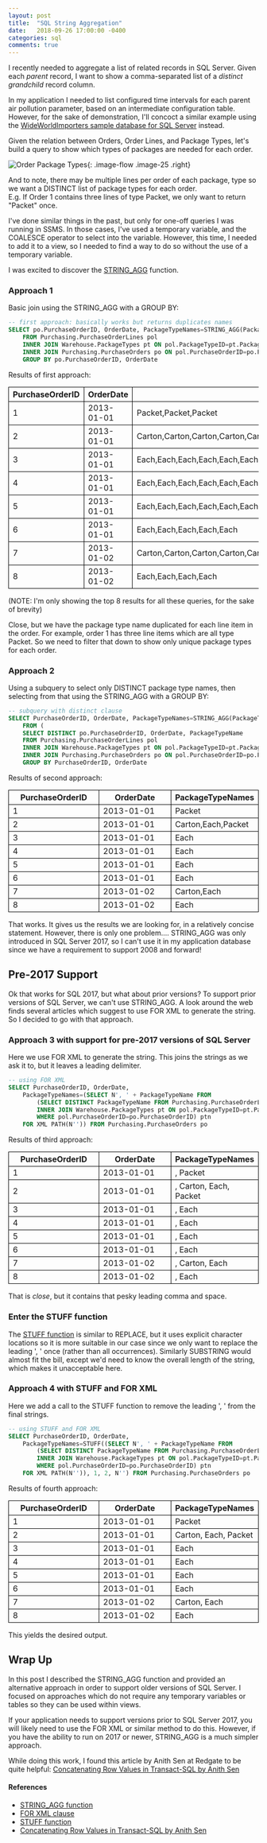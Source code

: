 ```yaml
---
layout: post
title:  "SQL String Aggregation"
date:   2018-09-26 17:00:00 -0400
categories: sql
comments: true
---
```


<style>
table{
    table-layout:fixed;
    width:100%;
    border-collapse: collapse;
}
td,th{
    border:1px solid #000;
}
tr td:last-child{
    width:1%;
    word-wrap:break-word
}
</style>

I recently needed to aggregate a list of related records in SQL Server.  Given each *parent* record, I want to show a comma-separated list of a *distinct grandchild* record column.

In my application I needed to list configured time intervals for each parent air pollution parameter, based on an intermediate configuration table.  However, for the sake of demonstration, I'll concoct a similar example using the [WideWorldImporters  sample database for SQL Server](https://github.com/Microsoft/sql-server-samples/tree/master/samples/databases/wide-world-importers) instead.

Given the relation between Orders, Order Lines, and Package Types, let's build a query to show which types of packages are needed for each order.  

![Order Package Types](/assets/pics/wwi_orderpackagetypes_annotated.png "Order Package Types"){: .image-flow .image-25 .right} 

And to note, there may be multiple lines per order of each package, type so we want a DISTINCT list of package types for each order.  
E.g.  If Order 1 contains three lines of type Packet, we only want to return "Packet" once.

I've done similar things in the past, but only for one-off queries I was running in SSMS. In those cases, I've used a temporary variable,
and the COALESCE operator to select into the variable.  However, this time, I needed to add it to a view, so I needed to find a way
to do so without the use of a temporary variable.

I was excited to discover the [STRING_AGG](https://docs.microsoft.com/en-us/sql/t-sql/functions/string-agg-transact-sql?view=sql-server-2017) function.

### Approach 1
Basic join using the STRING_AGG with a GROUP BY:

```sql
-- first approach: basically works but returns duplicates names
SELECT po.PurchaseOrderID, OrderDate, PackageTypeNames=STRING_AGG(PackageTypeName, ',') 
	FROM Purchasing.PurchaseOrderLines pol 
    INNER JOIN Warehouse.PackageTypes pt ON pol.PackageTypeID=pt.PackageTypeID 
	INNER JOIN Purchasing.PurchaseOrders po ON pol.PurchaseOrderID=po.PurchaseOrderID
	GROUP BY po.PurchaseOrderID, OrderDate
```

Results of first approach:

PurchaseOrderID | OrderDate | PackageTypeNames
--- | --- | ---
1 | 2013-01-01 | Packet,Packet,Packet
2 | 2013-01-01 | Carton,Carton,Carton,Carton,Carton,Carton,Carton,Carton,Carton,Carton,Carton,Carton,Carton,Carton,Carton,Carton,Each,Each,Each,Each,Each,Each,Each,Each,Each,Each,Each,Each,Packet,Packet,Carton,Carton,Carton,Carton
3 | 2013-01-01 | Each,Each,Each,Each,Each,Each,Each,Each,Each,Each,Each,Each,Each,Each,Each,Each
4 | 2013-01-01 | Each,Each,Each,Each,Each,Each,Each,Each,Each,Each,Each,Each,Each,Each,Each,Each,Each,Each,Each,Each,Each,Each,Each,Each,Each,Each,Each,Each
5 | 2013-01-01 | Each,Each,Each,Each,Each,Each,Each,Each
6 | 2013-01-01 | Each,Each,Each,Each,Each
7 | 2013-01-02 | Carton,Carton,Carton,Carton,Carton,Carton,Carton,Carton,Carton,Carton,Each,Each,Each,Each,Each,Each,Each,Each,Each,Each
8 | 2013-01-02 | Each,Each,Each,Each

(NOTE: I'm only showing the top 8 results for all these queries, for the sake of brevity)

Close, but we have the package type name duplicated for each line item in the order.  For example, order 1 has three line items which are all type Packet.
So we need to filter that down to show only unique package types for each order.


### Approach 2
Using a subquery to select only DISTINCT package type names, then selecting from that using the STRING_AGG with a GROUP BY:

```sql
-- subquery with distinct clause
SELECT PurchaseOrderID, OrderDate, PackageTypeNames=STRING_AGG(PackageTypeName, ',') 
	FROM (
	SELECT DISTINCT po.PurchaseOrderID, OrderDate, PackageTypeName 
    FROM Purchasing.PurchaseOrderLines pol 
    INNER JOIN Warehouse.PackageTypes pt ON pol.PackageTypeID=pt.PackageTypeID 
	INNER JOIN Purchasing.PurchaseOrders po ON pol.PurchaseOrderID=po.PurchaseOrderID) d
	GROUP BY PurchaseOrderID, OrderDate
```

Results of second approach:

PurchaseOrderID | OrderDate | PackageTypeNames
--- | --- | ---
1 | 2013-01-01 | Packet
2 | 2013-01-01 | Carton,Each,Packet
3 | 2013-01-01 | Each
4 | 2013-01-01 | Each
5 | 2013-01-01 | Each
6 | 2013-01-01 | Each
7 | 2013-01-02 | Carton,Each
8 | 2013-01-02 | Each


That works.  It gives us the results we are looking for, in a relatively concise statement.  However, there is only one problem....
STRING_AGG was only introduced in SQL Server 2017, so I can't use it in my application database since we have a requirement to support 2008 and forward!

## Pre-2017 Support
Ok that works for SQL 2017, but what about prior versions?  To support prior versions of SQL Server, we can't use STRING_AGG.  A look around the web 
finds several articles which suggest to use FOR XML to generate the string.  So I decided to go with that approach.


### Approach 3 with support for pre-2017 versions of SQL Server
Here we use FOR XML to generate the string.  This joins the strings as we ask it to,
but it leaves a leading delimiter.

```sql
-- using FOR XML 
SELECT PurchaseOrderID, OrderDate, 
    PackageTypeNames=(SELECT N', ' + PackageTypeName FROM
        (SELECT DISTINCT PackageTypeName FROM Purchasing.PurchaseOrderLines pol 
        INNER JOIN Warehouse.PackageTypes pt ON pol.PackageTypeID=pt.PackageTypeID 
        WHERE pol.PurchaseOrderID=po.PurchaseOrderID) ptn
	FOR XML PATH(N'')) FROM Purchasing.PurchaseOrders po
```

Results of third approach:

PurchaseOrderID | OrderDate | PackageTypeNames
--- | --- | ---
1 | 2013-01-01 | , Packet
2 | 2013-01-01 | , Carton, Each, Packet
3 | 2013-01-01 | , Each
4 | 2013-01-01 | , Each
5 | 2013-01-01 | , Each
6 | 2013-01-01 | , Each
7 | 2013-01-02 | , Carton, Each
8 | 2013-01-02 | , Each

That is _close_, but it contains that pesky leading comma and space.

### Enter the STUFF function

The [STUFF function](https://docs.microsoft.com/en-us/sql/t-sql/functions/stuff-transact-sql?view=sql-server-2017) 
is similar to REPLACE, but it uses explicit character locations so it is more suitable
in our case since we only want to replace the leading ', ' once (rather than all occurrences).
Similarly SUBSTRING would almost fit the bill, except we'd need to know the overall length of the string,
which makes it unacceptable here.

### Approach 4 with STUFF and FOR XML
Here we add a call to the STUFF function to remove the leading ', ' from the final strings.

```sql
-- using STUFF and FOR XML 
SELECT PurchaseOrderID, OrderDate, 
    PackageTypeNames=STUFF((SELECT N', ' + PackageTypeName FROM
        (SELECT DISTINCT PackageTypeName FROM Purchasing.PurchaseOrderLines pol 
        INNER JOIN Warehouse.PackageTypes pt ON pol.PackageTypeID=pt.PackageTypeID 
        WHERE pol.PurchaseOrderID=po.PurchaseOrderID) ptn
	FOR XML PATH(N'')), 1, 2, N'') FROM Purchasing.PurchaseOrders po
```

Results of fourth approach:

PurchaseOrderID | OrderDate | PackageTypeNames
--- | --- | ---
1 | 2013-01-01 | Packet
2 | 2013-01-01 | Carton, Each, Packet
3 | 2013-01-01 | Each
4 | 2013-01-01 | Each
5 | 2013-01-01 | Each
6 | 2013-01-01 | Each
7 | 2013-01-02 | Carton, Each
8 | 2013-01-02 | Each

This yields the desired output.

## Wrap Up
In this post I described the STRING_AGG function and provided an alternative approach in order
to support older versions of SQL Server.  I focused on approaches which do not require any
temporary variables or tables so they can be used within views.

If your application needs to support versions prior to SQL Server 2017, you will likely need to use
the FOR XML or similar method to do this.  However, if you have the ability to run on 2017 or newer,
STRING_AGG is a much simpler approach.

While doing this work, I found this article by Anith Sen at Redgate to be quite helpful:
[Concatenating Row Values in Transact-SQL by Anith Sen](https://www.red-gate.com/simple-talk/sql/t-sql-programming/concatenating-row-values-in-transact-sql/)


#### References

* [STRING_AGG function](https://docs.microsoft.com/en-us/sql/t-sql/functions/string-agg-transact-sql)
* [FOR XML clause](https://docs.microsoft.com/en-us/sql/relational-databases/xml/for-xml-sql-server)
* [STUFF function](https://docs.microsoft.com/en-us/sql/t-sql/functions/stuff-transact-sql)
* [Concatenating Row Values in Transact-SQL by Anith Sen](https://www.red-gate.com/simple-talk/sql/t-sql-programming/concatenating-row-values-in-transact-sql/)
